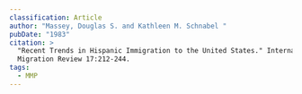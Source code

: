```yaml
---
classification: Article
author: "Massey, Douglas S. and Kathleen M. Schnabel "
pubDate: "1983"
citation: >
  "Recent Trends in Hispanic Immigration to the United States." International
  Migration Review 17:212-244.
tags:
  - MMP
---
```

